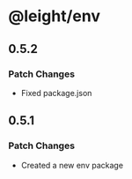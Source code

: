# @leight/env

## 0.5.2

### Patch Changes

- Fixed package.json

## 0.5.1

### Patch Changes

- Created a new env package
